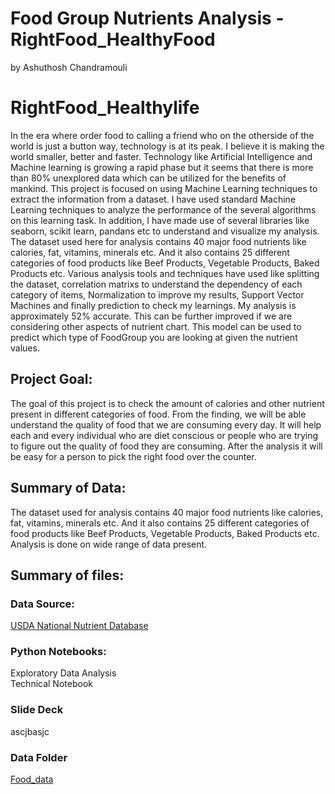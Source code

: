 #  Food Group Nutrients Analysis - RightFood_HealthyFood
by Ashuthosh Chandramouli

# RightFood_Healthylife
In the era where order food to calling a friend who on the otherside of the world is just a button way, technology is at its peak. I believe it is making the world smaller, better and faster. Technology like Artificial Intelligence and Machine learning is growing a rapid phase but it seems that there is more than 80% unexplored data which can be utilized for the benefits of mankind.  This project is focused on using Machine Learning techniques to extract the information from a dataset. I have used standard Machine Learning techniques to analyze the performance of the several algorithms on this learning task. In addition, I have made use of several libraries like seaborn, scikit learn, pandans etc to understand and visualize my analysis. The dataset used here for analysis contains 40 major food nutrients like calories, fat, vitamins, minerals etc. And it also contains 25 different categories of food products like Beef Products, Vegetable Products, Baked Products etc. Various analysis tools and techniques have used like splitting the dataset, correlation matrixs to understand the dependency of each category of items, Normalization to improve my results, Support Vector Machines and finally prediction to check my learnings.  My analysis is approximately 52% accurate. This can be further improved if we are considering other aspects of nutrient chart. This model can be used to predict which type of FoodGroup you are looking at given the nutrient values.
  
## Project Goal:
The goal of this project is to check the amount of calories and other nutrient present in different categories of food. From the finding, we will be able understand the quality of food that we are consuming every day. It will help each and every individual who are diet conscious or people who are trying to figure out the quality of food they are consuming. After the analysis it will be easy for a person to pick the right food over the counter.  
## Summary of Data:
The dataset used for analysis contains 40 major food nutrients like calories, fat, vitamins, minerals etc. And it also contains 25 different categories of food products like Beef Products, Vegetable Products, Baked Products etc. Analysis is done on wide range of data present.
## Summary of files:
### Data Source:
[USDA National Nutrient Database](https://www.kaggle.com/haithemhermessi/usda-national-nutrient-database?select=train.csv)
### Python Notebooks:
Exploratory Data Analysis  
Technical Notebook
### Slide Deck
ascjbasjc
### Data Folder 
[Food_data](D%3A%2F3rd%2520sem%2FDS_602%2FProject1_AshuthoshChandramouli%2FUSDA%2520National%2520Nutrient%2520Database%2520_%2520Kaggle.html)



